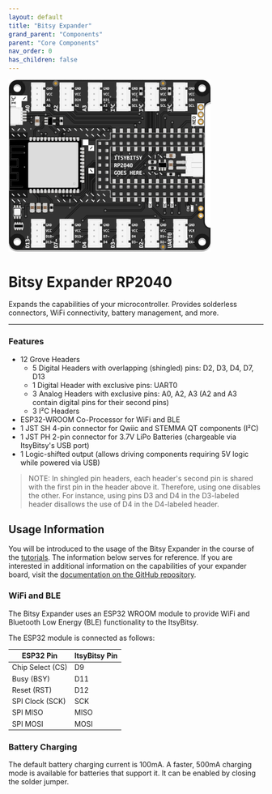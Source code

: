 ```yaml
---
layout: default
title: "Bitsy Expander"
grand_parent: "Components"
parent: "Core Components"
nav_order: 0
has_children: false
---
```


<img src="assets/Bitsy-Expander-RP2040.png" alt="BitsyExpander" width="400"/>

# Bitsy Expander RP2040

Expands the capabilities of your microcontroller. Provides solderless connectors, WiFi connectivity, battery management, and more.

---

### Features

* 12 Grove Headers
  - 5 Digital Headers with overlapping (shingled) pins: D2, D3, D4, D7, D13
  - 1 Digital Header with exclusive pins: UART0
  - 3 Analog Headers with exclusive pins: A0, A2, A3 (A2 and A3 contain digital pins for their second pins)
  - 3 I²C Headers
* ESP32-WROOM Co-Processor for WiFi and BLE
* 1 JST SH 4-pin connector for Qwiic and STEMMA QT components (I²C)
* 1 JST PH 2-pin connector for 3.7V LiPo Batteries (chargeable via ItsyBitsy's USB port)
* 1 Logic-shifted output (allows driving components requiring 5V logic while powered via USB)

> NOTE: In shingled pin headers, each header's second pin is shared with the first pin in the header above it. Therefore, using one disables the other. For instance, using pins D3 and D4 in the  D3-labeled header disallows the use of D4 in the D4-labeled header.



## Usage Information

You will be introduced to the usage of the Bitsy Expander in the course of the [tutorials](tutorials). The information below serves for reference. If you are interested in additional information on the capabilities of your expander board, visit the [documentation on the GitHub repository](https://github.com/id-studiolab/BitsyExpander/blob/main/README.md).

### WiFi and BLE

The Bitsy Expander uses an ESP32 WROOM module to provide WiFi and Bluetooth Low Energy (BLE) functionality to the ItsyBitsy.

The ESP32 module is connected as follows:

| ESP32 Pin        | ItsyBitsy Pin |
| ---------------- | ------------- |
| Chip Select (CS) | D9            |
| Busy (BSY)       | D11           |
| Reset (RST)      | D12           |
| SPI Clock (SCK)  | SCK           |
| SPI MISO         | MISO          |
| SPI MOSI         | MOSI          |

### Battery Charging

The default battery charging current is 100mA. A faster, 500mA charging mode is available for batteries that support it. It can be enabled by closing the solder jumper.